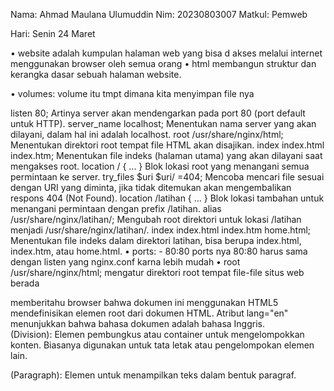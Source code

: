Nama: Ahmad Maulana Ulumuddin
Nim: 20230803007
Matkul: Pemweb

Hari: Senin 24 Maret

• website adalah kumpulan halaman web yang bisa d akses melalui internet menggunakan   browser oleh semua orang
• html membangun struktur dan kerangka dasar sebuah halaman website.

• volumes: 
volume itu tmpt dimana kita menyimpan file nya

listen 80;
Artinya server akan mendengarkan pada port 80 (port default untuk HTTP).
server_name localhost;
Menentukan nama server yang akan dilayani, dalam hal ini adalah localhost.
root /usr/share/nginx/html;
Menentukan direktori root tempat file HTML akan disajikan.
index index.html index.htm;
Menentukan file indeks (halaman utama) yang akan dilayani saat mengakses root.
location / { ... }
Blok lokasi root yang menangani semua permintaan ke server.
try_files $uri $uri/ =404;
Mencoba mencari file sesuai dengan URI yang diminta, jika tidak ditemukan akan mengembalikan respons 404 (Not Found).
location /latihan { ... }
Blok lokasi tambahan untuk menangani permintaan dengan prefix /latihan.
alias /usr/share/nginx/latihan/;
Mengubah root direktori untuk lokasi /latihan menjadi /usr/share/nginx/latihan/.
index index.html index.htm home.html;
Menentukan file indeks dalam direktori latihan, bisa berupa index.html, index.htm, atau home.html.
• ports:
      - 80:80 
ports nya 80:80 harus sama dengan listen yang nginx.conf karna lebih mudah
• root /usr/share/nginx/html; 
mengatur direktori root tempat file-file situs web berada

<!DOCTYPE html> memberitahu browser bahwa dokumen ini menggunakan HTML5
<html lang="en">  mendefinisikan elemen root dari dokumen HTML. Atribut lang="en" menunjukkan bahwa bahasa dokumen adalah bahasa Inggris.
<div> (Division): Elemen pembungkus atau container untuk mengelompokkan konten. Biasanya digunakan untuk tata letak atau pengelompokan elemen lain.

<p> (Paragraph): Elemen untuk menampilkan teks dalam bentuk paragraf.
<title>: Menentukan judul halaman yang ditampilkan pada tab browser.
<body>: Bagian utama halaman web tempat menampung semua konten yang akan ditampilkan di browser.
<head>: Bagian yang berisi metadata, informasi tentang dokumen, link CSS, skrip JavaScript, dan judul halaman.
<meta>: Elemen untuk menyimpan metadata, seperti karakter encoding, deskripsi halaman, dan pengaturan responsif.
